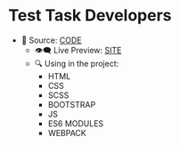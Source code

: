 # Test Task Developers

- 🔑 Source: [CODE](https://github.com/iamrajabli/TestTaskDevelopers)
  - 👁‍🗨 Live Preview: [SITE](https://task-ralorem.netlify.app)
  - 🔍 Using in the project:
    - HTML
    - CSS
    - SCSS
    - BOOTSTRAP
    - JS
    - ES6 MODULES
    - WEBPACK